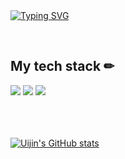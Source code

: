 <br/>
<br/>

[![Typing SVG](https://readme-typing-svg.demolab.com?font=Lobster&size=30&pause=1000&color=000000&width=530&lines=Hi+there!+I'm+uijin;I'm+currently+learning+web+development%F0%9F%8C%B1)](https://git.io/typing-svg)

<br/>

<section>
<h2>  My tech stack &#9999; </h2>
<div>
<img src="https://img.shields.io/badge/html5-E34F26?style=for-the-badge&logo=html5&logoColor=white">
<img src="https://img.shields.io/badge/css-1572B6?style=for-the-badge&logo=css3&logoColor=white">
<img src="https://img.shields.io/badge/javascript-F7DF1E?style=for-the-badge&logo=javascript&logoColor=black">
</div>
</section>

<br/>
<br/>
<br/>

[![Uijin's GitHub stats](https://github-readme-stats.vercel.app/api?username=Yoo-uijin&show_icons=true&theme=buefy)](https://github.com/Yoo-uijin/github-readme-stats)
